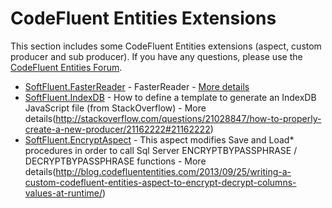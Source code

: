 CodeFluent Entities Extensions
==============================

This section includes some CodeFluent Entities extensions (aspect, custom producer and sub producer).
If you have any questions, please use the [CodeFluent Entities Forum](http://www.softfluent.com/Forums).

* [SoftFluent.FasterReader](https://github.com/SoftFluent/CodeFluent-Entities/tree/master/Extensions/SoftFluent.FasterReader) - FasterReader - [More details](http://blog.codefluententities.com/2014/03/27/fetch-performance-of-codefluent-entities/)
* [SoftFluent.IndexDB](https://github.com/SoftFluent/CodeFluent-Entities/tree/master/Extensions/SoftFluent.IndexDB) - How to define a template to generate an IndexDB JavaScript file (from StackOverflow) - More details(http://stackoverflow.com/questions/21028847/how-to-properly-create-a-new-producer/21162222#21162222)
* [SoftFluent.EncryptAspect](https://github.com/SoftFluent/CodeFluent-Entities/tree/master/Extensions/SoftFluent.EncryptAspect) - This aspect modifies Save and Load* procedures in order to call Sql Server ENCRYPTBYPASSPHRASE / DECRYPTBYPASSPHRASE functions - More details(http://blog.codefluententities.com/2013/09/25/writing-a-custom-codefluent-entities-aspect-to-encrypt-decrypt-columns-values-at-runtime/)